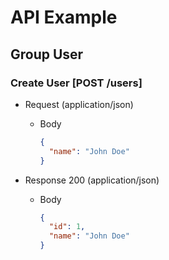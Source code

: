 # API Example

## Group User

### Create User [POST /users]

+ Request (application/json)

  + Body

    ```json
    {
      "name": "John Doe"
    }
    ```

+ Response 200 (application/json)

  + Body

    ```json
    {
      "id": 1,
      "name": "John Doe"
    }
    ```
